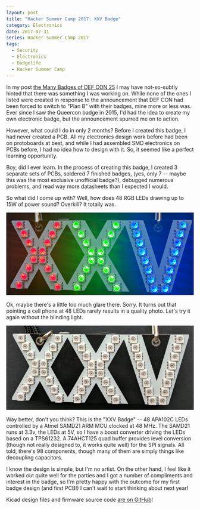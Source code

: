 ```yaml
---
layout: post
title: "Hacker Summer Camp 2017: XXV Badge"
category: Electronics
date: 2017-07-31
series: Hacker Summer Camp 2017
tags:
  - Security
  - Electronics
  - Badgelife
  - Hacker Summer Camp
---
```


In my post [the Many Badges of DEF CON 25](/2017/07/07/the-many-badges-of-def-con-25.html)
I may have not-so-subtly hinted that there was something I was working on.
While none of the ones I listed were created in response to the announcement
that DEF CON had been forced to switch to "Plan B" with their badges, mine more
or less was.  Ever since I saw the Queercon badge in 2015, I'd had the idea to
create my own electronic badge, but the announcement spurred me on to action.

However, what could I do in only 2 months?  Before I created this badge, I had
never created a PCB.  All my electronics design work before had been on protoboards at
best, and while I had assembled SMD electronics on PCBs before, I had no idea
how to design with it.  So, it seemed like a perfect learning opportunity.

Boy, did I ever learn.  In the process of creating this badge, I created 3
separate sets of PCBs, soldered 7 finished badges, (yes, only 7 -- maybe this
was the most exclusive unofficial badge?), debugged numerous problems, and read
way more datasheets than I expected I would.

So what did I come up with?  Well, how does 48 RGB LEDs drawing up to 15W of
power sound?  Overkill?  It totally was.

![Badge RGB](/img/blog/hsc2017/badge_rgb.jpg)

Ok, maybe there's a little too much glare there.  Sorry.  It turns out that
pointing a cell phone at 48 LEDs rarely results in a quality photo.  Let's try
it again without the blinding light.

![Finished Badge](/img/blog/hsc2017/finished_badge.jpg)

Way better, don't you think?  This is the "XXV Badge" -- 48 APA102C LEDs controlled by a Atmel SAMD21 ARM
MCU clocked at 48 MHz.  The SAMD21 runs at 3.3v, the LEDs at 5V, so I have a
boost converter driving the LEDs based on a TPS61232.  A 74AHCT125 quad buffer
provides level conversion (though not really designed to, it works quite well)
for the SPI signals.  All told, there's 98 components, though many of them are
simply things like decoupling capacitors.

I know the design is simple, but I'm no artist.  On the other hand, I feel like
it worked out quite well for the parties and I got a number of compliments and
interest in the badge, so I'm pretty happy with the outcome for my first badge
design (and first PCB!)  I can't wait to start thinking about next year!

Kicad design files and firmware source code [are on
GitHub](https://github.com/Matir/DC25Badge)!
